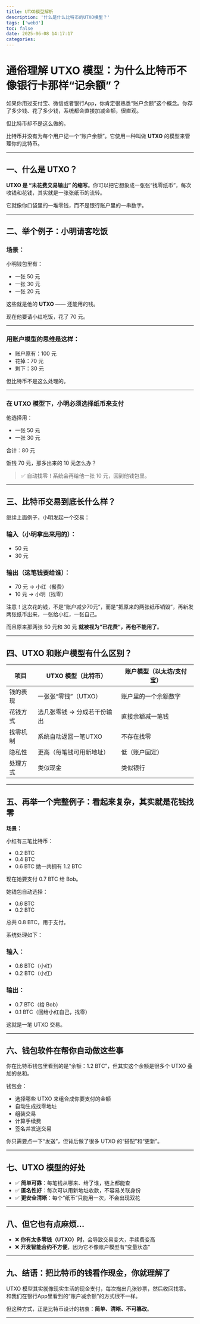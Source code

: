 ```yaml
---
title: UTXO模型解析
description: '什么是什么比特币的UTXO模型？'
tags: ['web3']
toc: false
date: 2025-06-08 14:17:17
categories:
---
```



# 通俗理解 UTXO 模型：为什么比特币不像银行卡那样“记余额”？

如果你用过支付宝、微信或者银行App，你肯定很熟悉“账户余额”这个概念。你存了多少钱、花了多少钱，系统都会直接加减金额，很直观。

但比特币却不是这么做的。

比特币并没有为每个用户记一个“账户余额”。它使用一种叫做 **UTXO** 的模型来管理你的比特币。

---

## 一、什么是 UTXO？

**UTXO 是 “未花费交易输出” 的缩写**。你可以把它想象成一张张“找零纸币”，每次收钱和花钱，其实就是一张张纸币的流转。

它就像你口袋里的一堆零钱，而不是银行账户里的一串数字。

---

## 二、举个例子：小明请客吃饭

### 场景：

小明钱包里有：

* 一张 50 元
* 一张 30 元
* 一张 20 元

这些就是他的 **UTXO** —— 还能用的钱。

现在他要请小红吃饭，花了 70 元。

---

### 用账户模型的思维是这样：

* 账户原有：100 元
* 花掉：70 元
* 剩下：30 元

但比特币不是这么处理的。

---

### 在 UTXO 模型下，小明必须选择纸币来支付

他选择用：

* 一张 50 元
* 一张 30 元

合计：80 元

饭钱 70 元，那多出来的 10 元怎么办？

> ✅ 自动找零！系统会再给他一张 10 元，回到他钱包里。

---

## 三、比特币交易到底长什么样？

继续上面例子，小明发起一个交易：

### 输入（小明拿出来用的）：

* 50 元
* 30 元

### 输出（这笔钱要给谁）：

* 70 元 → 小红（餐费）
* 10 元 → 小明（找零）

注意！这次花的钱，不是“账户减少70元”，而是“把原来的两张纸币销毁”，再新发两张纸币出来，一张给小红，一张自己。

而且原来那两张 50 元和 30 元 **就被视为“已花费”，再也不能用了**。

---

## 四、UTXO 和账户模型有什么区别？

| 项目   | UTXO 模型（比特币）    | 账户模型（以太坊/支付宝） |
| ---- | --------------- | ------------- |
| 钱的表现 | 一张张“零钱”（UTXO）   | 账户里的一个余额数字    |
| 花钱方式 | 选几张零钱 → 分成若干份输出 | 直接余额减一笔钱      |
| 找零机制 | 系统自动返回一笔UTXO    | 不存在找零         |
| 隐私性  | 更高（每笔钱可用新地址）    | 低（账户固定）       |
| 处理方式 | 类似现金            | 类似银行          |

---

## 五、再举一个完整例子：看起来复杂，其实就是花钱找零

**场景：**

小红有三笔比特币：

* 0.2 BTC
* 0.4 BTC
* 0.6 BTC
  她一共拥有 1.2 BTC

现在她要支付 0.7 BTC 给 Bob。

她钱包自动选择：

* 0.6 BTC
* 0.2 BTC

总共 0.8 BTC，用于支付。

系统处理如下：

### 输入：

* 0.6 BTC（小红）
* 0.2 BTC（小红）

### 输出：

* 0.7 BTC（给 Bob）
* 0.1 BTC（回给小红自己，找零）

这就是一笔 UTXO 交易。

---

## 六、钱包软件在帮你自动做这些事

你在比特币钱包里看到的是“余额：1.2 BTC”，但其实这个余额是很多个 UTXO 叠加的总和。

钱包会：

* 选择哪些 UTXO 来组合成你要支付的金额
* 自动生成找零地址
* 组装交易
* 计算手续费
* 签名并发送交易

你只需要点一下“发送”，但背后做了很多 UTXO 的“搭配”和“更新”。

---

## 七、UTXO 模型的好处

* ✅ **简单可靠**：每笔钱从哪来、给了谁，链上都能查
* ✅ **匿名性好**：每次可以用新地址收款，不容易关联身份
* ✅ **更安全清晰**：每个“纸币”只能用一次，不会出现双花

---

## 八、但它也有点麻烦…

* ❌ **你有太多零钱（UTXO）时**，会导致交易变大，手续费变高
* ❌ **开发智能合约不方便**，因为它不像账户模型有“变量状态”

---

## 九、结语：把比特币的钱看作现金，你就理解了

UTXO 模型其实就像现实生活的现金支付，每次掏出几张钞票，然后收回找零。和我们在银行App里看到的“账户减余额”的方式很不一样。

但这种方式，正是比特币设计的初衷：**简单、清晰、不可篡改**。

---